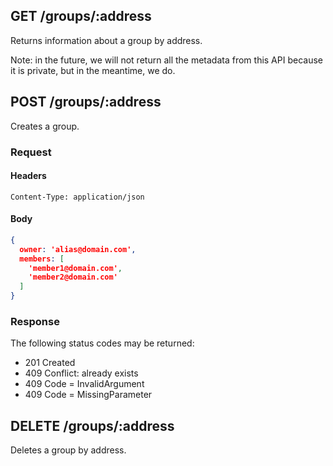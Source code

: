 ## GET /groups/:address ##

Returns information about a group by address.


Note: in the future, we will not return all the metadata from this API because it is private, but in the meantime, we do.

## POST /groups/:address ##

Creates a group.

### Request ###

#### Headers ####

```
Content-Type: application/json
```

#### Body ####

```json
{
  owner: 'alias@domain.com',
  members: [
    'member1@domain.com',
    'member2@domain.com'
  ]
}
```

### Response ###

The following status codes may be returned:

 - 201 Created
 - 409 Conflict: already exists
 - 409 Code = InvalidArgument
 - 409 Code = MissingParameter

## DELETE /groups/:address ##

Deletes a group by address.